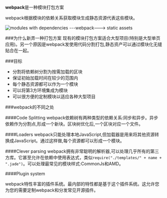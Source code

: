 
**webpack**是一种模块打包方案

webpack根据模块的依赖关系获取模块生成静态资源代表这些模块。

![modules with dependencies ---webpack---> static assets](http://webpack.github.io/assets/what-is-webpack.png)

###为什么新弄一种打包方案
现有的模块打包方案适合大型项目(特别是大型单页应用)。另一个原因是webpack发使用代码分割打包,静态资产可以通过模块化无缝贴合在一起。


###目标

* 分割将依赖树分割为按需加载的区块
* 保证初始加载时间在较少的范围内
* 每个静态资源都可以作为一个模块
* 可以将第3方环境集成为模块
* 可以很方便的定制模块以适应各种大型项目

###webpack的不同之处

####Code Splitting
webpack依赖树有两种类型的依赖关系:同步和异步。异步依赖作为分割点,形成一个新块。区块树优化后,一个区块对应一个文件。

####Loaders
webpack只能处理本地JavaScript,但加载器是用来将其他资源转换成JavaScript。通过这样做,每个资源都可以形成一个模块。

####Clever parsing
webpack拥有非常聪明的解析器,可以处理几乎所有的第三方库。它甚至允许在依赖中使用表达式，类似`require("./templates/" + name + ".jade")`。可以处理最常见的模块样式:CommonJs和AMD。

####Plugin system

webpack特性丰富的插件系统。最内部的特性都是基于这个插件系统。这允许您为您的需要定制webpack和分发常见开源插件。
